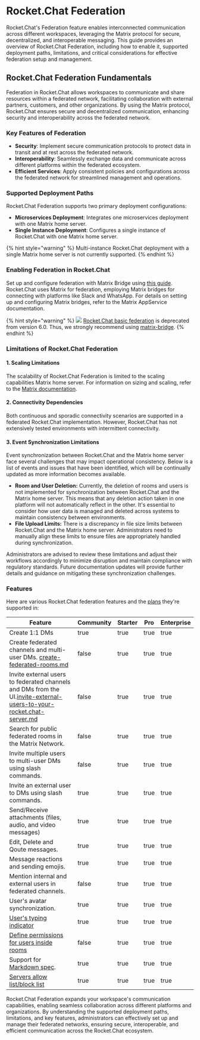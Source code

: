 # Rocket.Chat Federation

Rocket.Chat's Federation feature enables interconnected communication across different workspaces, leveraging the Matrix protocol for secure, decentralized, and interoperable messaging. This guide provides an overview of Rocket.Chat Federation, including how to enable it, supported deployment paths, limitations, and critical considerations for effective federation setup and management.

## Rocket.Chat Federation Fundamentals

Federation in Rocket.Chat allows workspaces to communicate and share resources within a federated network, facilitating collaboration with external partners, customers, and other organizations. By using the Matrix protocol, Rocket.Chat ensures secure and decentralized communication, enhancing security and interoperability across the federated network.

### Key Features of Federation

* **Security**: Implement secure communication protocols to protect data in transit and at rest across the federated network.
* **Interoperability**: Seamlessly exchange data and communicate across different platforms within the federated ecosystem.
* **Efficient Services**: Apply consistent policies and configurations across the federated network for streamlined management and operations.

### Supported Deployment Paths

Rocket.Chat Federation supports two primary deployment configurations:

* **Microservices Deployment**: Integrates one microservices deployment with one Matrix home server.
* **Single Instance Deployment**: Configures a single instance of Rocket.Chat with one Matrix home server.

{% hint style="warning" %}
Multi-instance Rocket.Chat deployment with a single Matrix home server is not currently supported.
{% endhint %}

### Enabling Federation in Rocket.Chat

Set up and configure federation with Matrix Bridge using [this guide](rocket.chat-federation/matrix-bridge/). Rocket.Chat uses Matrix for federation, employing Matrix bridges for connecting with platforms like Slack and WhatsApp. For details on setting up and configuring Matrix bridges, refer to the Matrix AppService documentation.

{% hint style="warning" %}
![](<../.gitbook/assets/Deprecated (1).png>) [Rocket.Chat basic federation](rocket.chat-federation/rocket.chat-federation/) is deprecated from version 6.0. Thus, we strongly recommend using [matrix-bridge](rocket.chat-federation/matrix-bridge/ "mention").
{% endhint %}

### Limitations of Rocket.Chat Federation

#### 1. Scaling Limitations

The scalability of Rocket.Chat Federation is limited to the scaling capabilities Matrix home server. For information on sizing and scaling, refer to the [Matrix documentation](https://matrix.org/blog/2020/11/03/how-we-fixed-synapse-s-scalability/).

#### 2. Connectivity Dependencies

Both continuous and sporadic connectivity scenarios are supported in a federated Rocket.Chat implementation. However, Rocket.Chat has not extensively tested environments with intermittent connectivity.

#### 3. Event Synchronization Limitations

Event synchronization between Rocket.Chat and the Matrix home server face several challenges that may impact operational consistency. Below is a list of events and issues that have been identified, which will be continually updated as more information becomes available.

* **Room and User Deletion:** Currently, the deletion of rooms and users is not implemented for synchronization between Rocket.Chat and the Matrix home server. This means that any deletion action taken in one platform will not automatically reflect in the other. It's essential to consider how user data is managed and deleted across systems to maintain consistency between environments.
* **File Upload Limits:** There is a discrepancy in file size limits between Rocket.Chat and the Matrix home server. Administrators need to manually align these limits to ensure files are appropriately handled during synchronization.

Administrators are advised to review these limitations and adjust their workflows accordingly to minimize disruption and maintain compliance with regulatory standards. Future documentation updates will provide further details and guidance on mitigating these synchronization challenges.

### Features

Here are various Rocket.Chat federation features and the [plans](../readme/our-plans.md) they're supported in:

<table><thead><tr><th>Feature</th><th data-type="checkbox">Community</th><th data-type="checkbox">Starter</th><th data-type="checkbox">Pro</th><th data-type="checkbox">Enterprise</th></tr></thead><tbody><tr><td>Create 1:1 DMs</td><td>true</td><td>true</td><td>true</td><td>true</td></tr><tr><td>Create federated channels and multi-user DMs. <a data-mention href="rocket.chat-federation/matrix-bridge/matrix-user-guide/create-federated-rooms.md">create-federated-rooms.md</a></td><td>false</td><td>true</td><td>true</td><td>true</td></tr><tr><td>Invite external users to federated channels and DMs from the UI.<a data-mention href="rocket.chat-federation/matrix-bridge/matrix-user-guide/invite-external-users-to-your-rocket.chat-server.md">invite-external-users-to-your-rocket.chat-server.md</a></td><td>false</td><td>true</td><td>true</td><td>true</td></tr><tr><td>Search for public  federated rooms in the Matrix Network.</td><td>false</td><td>true</td><td>true</td><td>true</td></tr><tr><td>Invite multiple users to multi-user DMs using slash commands.</td><td>false</td><td>true</td><td>true</td><td>true</td></tr><tr><td>Invite an external user to DMs using slash commands.</td><td>true</td><td>true</td><td>true</td><td>true</td></tr><tr><td>Send/Receive attachments (files, audio, and video messages)</td><td>true</td><td>true</td><td>true</td><td>true</td></tr><tr><td>Edit, Delete and Qoute messages.</td><td>true</td><td>true</td><td>true</td><td>true</td></tr><tr><td>Message reactions and sending emojis.</td><td>true</td><td>true</td><td>true</td><td>true</td></tr><tr><td>Mention internal and external users in federated channels.</td><td>false</td><td>true</td><td>true</td><td>true</td></tr><tr><td>User's avatar synchronization.</td><td>true</td><td>true</td><td>true</td><td>true</td></tr><tr><td><a href="rocket.chat-federation/matrix-bridge/matrix-admin-guide/deploy-a-federated-rocket.chat-workspace.md#important-warning-about-the-installation">User's typing indicator</a> </td><td>true</td><td>true</td><td>true</td><td>true</td></tr><tr><td><a href="rocket.chat-federation/matrix-bridge/matrix-user-guide/assign-roles-for-users-in-federated-rooms.md">Define permissions for users inside rooms</a> </td><td>false</td><td>true</td><td>true</td><td>true</td></tr><tr><td>Support for <a href="https://spec.commonmark.org/0.30/">Markdown spec</a>.</td><td>true</td><td>true</td><td>true</td><td>true</td></tr><tr><td><a href="rocket.chat-federation/matrix-bridge/matrix-admin-guide/federation-access-control.md">Servers allow list/block list</a> </td><td>true</td><td>true</td><td>true</td><td>true</td></tr></tbody></table>

Rocket.Chat Federation expands your workspace's communication capabilities, enabling seamless collaboration across different platforms and organizations. By understanding the supported deployment paths, limitations, and key features, administrators can effectively set up and manage their federated networks, ensuring secure, interoperable, and efficient communication across the Rocket.Chat ecosystem.
